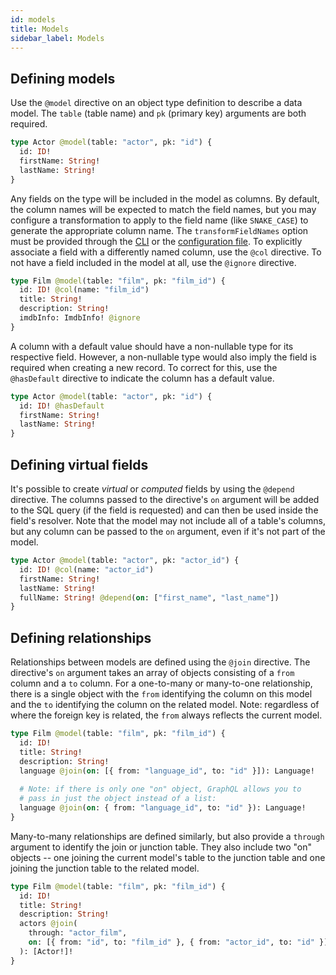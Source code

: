 ```yaml
---
id: models
title: Models
sidebar_label: Models
---
```


## Defining models

Use the `@model` directive on an object type definition to describe a data model. The `table` (table name) and `pk` (primary key) arguments are both required.

```graphql
type Actor @model(table: "actor", pk: "id") {
  id: ID!
  firstName: String!
  lastName: String!
}
```

Any fields on the type will be included in the model as columns. By default, the column names will be expected to match the field names, but you may configure a transformation to apply to the field name (like `SNAKE_CASE`) to generate the appropriate column name. The `transformFieldNames` option must be provided through the [CLI](cli) or the [configuration file](config). To explicitly associate a field with a differently named column, use the `@col` directive. To not have a field included in the model at all, use the `@ignore` directive.

```graphql
type Film @model(table: "film", pk: "film_id") {
  id: ID! @col(name: "film_id")
  title: String!
  description: String!
  imdbInfo: ImdbInfo! @ignore
}
```

A column with a default value should have a non-nullable type for its respective field. However, a non-nullable type would also imply the field is required when creating a new record. To correct for this, use the `@hasDefault` directive to indicate the column has a default value.

```graphql
type Actor @model(table: "actor", pk: "id") {
  id: ID! @hasDefault
  firstName: String!
  lastName: String!
}
```

## Defining virtual fields

It's possible to create *virtual* or *computed* fields by using the `@depend` directive. The columns passed to the directive's `on` argument will be added to the SQL query (if the field is requested) and can then be used inside the field's resolver. Note that the model may not include all of a table's columns, but any column can be passed to the `on` argument, even if it's not part of the model.

```graphql
type Actor @model(table: "actor", pk: "actor_id") {
  id: ID! @col(name: "actor_id")
  firstName: String!
  lastName: String!
  fullName: String! @depend(on: ["first_name", "last_name"])
}
```

## Defining relationships

Relationships between models are defined using the `@join` directive. The directive's `on` argument takes an array of objects consisting of a `from` column and a `to` column. For a one-to-many or many-to-one relationship, there is a single object with the `from` identifying the column on this model and the `to` identifying the column on the related model. Note: regardless of where the foreign key is related, the `from` always reflects the current model.

```graphql
type Film @model(table: "film", pk: "film_id") {
  id: ID!
  title: String!
  description: String!
  language @join(on: [{ from: "language_id", to: "id" }]): Language!
  
  # Note: if there is only one "on" object, GraphQL allows you to
  # pass in just the object instead of a list:
  language @join(on: { from: "language_id", to: "id" }): Language!
}
```

Many-to-many relationships are defined similarly, but also provide a `through` argument to identify the join or junction table. They also include two "on" objects -- one joining the current model's table to the junction table and one joining the junction table to the related model.

```graphql
type Film @model(table: "film", pk: "film_id") {
  id: ID!
  title: String!
  description: String!
  actors @join(
    through: "actor_film",
    on: [{ from: "id", to: "film_id" }, { from: "actor_id", to: "id" }]
  ): [Actor!]!
}
```
